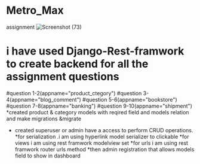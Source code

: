 # Metro_Max
assignment
![Screenshot (73)](https://github.com/SACHINY331/Metro_Max/assets/125322149/d0747816-c9a6-49fb-96ef-41880e89fa73)

# i have used Django-Rest-framwork to create backend for all the assignment questions
#question 1-2(appname="product_ctegory")
#question 3-4(appname="blog_comment")
#question 5-6(appname="bookstore")
#question 7-8(appname="banking")
#question 9-10(appname="shipment")
 *created product & category models with reqired field and models relation and make migrations &migrate
 * created superuser or admin have a access to perform CRUD operations.
 *for serialization .i am using hyperlink model serializer to clickable
 *for views i am using rest framwork modelview set 
 *for urls i am using rest framwork router urls method
 *then admin registration  that allows models field to show in dashboard
